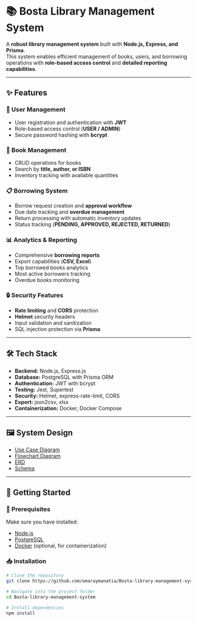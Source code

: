 # 📚 Bosta Library Management System

A **robust library management system** built with **Node.js, Express, and Prisma**.  
This system enables efficient management of books, users, and borrowing operations with **role-based access control** and **detailed reporting capabilities**.

---

## ✨ Features

### 👤 User Management
- User registration and authentication with **JWT**
- Role-based access control (**USER / ADMIN**)
- Secure password hashing with **bcrypt**

### 📖 Book Management
- CRUD operations for books
- Search by **title, author, or ISBN**
- Inventory tracking with available quantities

### 📋 Borrowing System
- Borrow request creation and **approval workflow**
- Due date tracking and **overdue management**
- Return processing with automatic inventory updates
- Status tracking (**PENDING, APPROVED, REJECTED, RETURNED**)

### 📊 Analytics & Reporting
- Comprehensive **borrowing reports**
- Export capabilities (**CSV, Excel**)
- Top borrowed books analytics
- Most active borrowers tracking
- Overdue books monitoring

### 🔒 Security Features
- **Rate limiting** and **CORS** protection
- **Helmet** security headers
- Input validation and sanitization
- SQL injection protection via **Prisma**

---

## 🛠️ Tech Stack
- **Backend:** Node.js, Express.js  
- **Database:** PostgreSQL with Prisma ORM  
- **Authentication:** JWT with bcrypt  
- **Testing:** Jest, Supertest  
- **Security:** Helmet, express-rate-limit, CORS  
- **Export:** json2csv, xlsx  
- **Containerization:** Docker, Docker Compose  

---

## 🖼️ System Design

- [Use Case Diagram](https://drive.google.com/file/d/1DO4JhgTOM_pwkQJUW3SpQRE5SYz6QlGD/view?usp=drive_link)
- [Flowchart Diagram](https://drive.google.com/file/d/1SlIjsb49nuuWiXTV-nxk_9puX_tt5csu/view?usp=drive_link)  
- [ERD](https://drive.google.com/file/d/11b7mvBJHNdtxafF54YQj9_TFYp0pMMev/view?usp=drive_link)  
- [Schema](https://drive.google.com/file/d/1L7-q1yPgjOjR1OLQo4E2aVuxZMFbL8tl/view?usp=drive_link)  

---

## 🚀 Getting Started

### 📌 Prerequisites
Make sure you have installed:
- [Node.js](https://nodejs.org/)  
- [PostgreSQL](https://www.postgresql.org/)  
- [Docker](https://www.docker.com/) (optional, for containerization)  

### 📥 Installation
```bash
# Clone the repository
git clone https://github.com/omaraymanatia/Bosta-library-management-system.git

# Navigate into the project folder
cd Bosta-library-management-system

# Install dependencies
npm install
